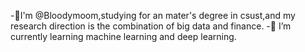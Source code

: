 -👋I'm @Bloodymoom,studying for an mater's degree in csust,and my research direction is the combination of big data and finance.
-🌱 I’m currently learning machine learning  and deep learning.
